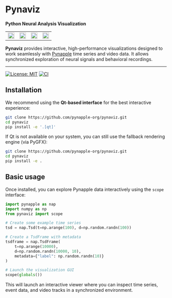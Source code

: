 # Pynaviz

**Python Neural Analysis Visualization**

<table>
  <tr>
    <td><img src="docs/examples/example_dlc_pose_short.gif" width="100%"></td>
    <td><img src="docs/examples/example_head_direction_short.gif" width="100%"></td>
    <td><img src="docs/examples/example_lfp_short.gif" width="100%"></td>
    <td><img src="docs/examples/example_videos_short.gif" width="100%"></td>
  </tr>
</table>


**Pynaviz** provides interactive, high-performance visualizations designed to work seamlessly with [Pynapple](https://github.com/pynapple-org/pynapple) time series and video data. It allows synchronized exploration of neural signals and behavioral recordings.


---

[![License: MIT](https://img.shields.io/badge/License-MIT-yellow.svg)](https://github.com/pynapple-org/pynaviz/blob/main/LICENSE)
[![CI](https://github.com/pynapple-org/pynaviz/actions/workflows/ci.yml/badge.svg)](https://github.com/pynapple-org/pynaviz/actions/workflows/ci.yml)



## Installation

We recommend using the **Qt-based interface** for the best interactive experience:

```bash
git clone https://github.com/pynapple-org/pynaviz.git
cd pynaviz
pip install -e '.[qt]'
```

If Qt is not available on your system, you can still use the fallback rendering engine (via PyGFX):

```bash
git clone https://github.com/pynapple-org/pynaviz.git
cd pynaviz
pip install -e .
```

## Basic usage

Once installed, you can explore Pynapple data interactively using the `scope` interface:

```python
import pynapple as nap
import numpy as np
from pynaviz import scope

# Create some example time series
tsd = nap.Tsd(t=np.arange(100), d=np.random.randn(100))

# Create a TsdFrame with metadata
tsdframe = nap.TsdFrame(
    t=np.arange(10000),
    d=np.random.randn(10000, 10),
    metadata={"label": np.random.randn(10)}
)

# Launch the visualization GUI
scope(globals())

```

This will launch an interactive viewer where you can inspect time series, event data, and video tracks in a synchronized environment.
